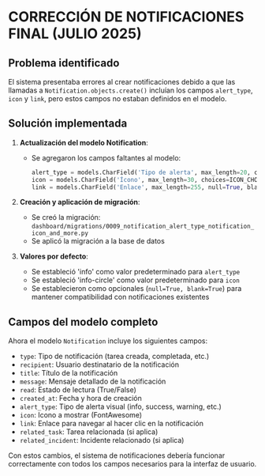 # CORRECCIÓN DE NOTIFICACIONES FINAL (JULIO 2025)

## Problema identificado
El sistema presentaba errores al crear notificaciones debido a que las llamadas a `Notification.objects.create()` incluían los campos `alert_type`, `icon` y `link`, pero estos campos no estaban definidos en el modelo.

## Solución implementada

1. **Actualización del modelo Notification**:
   - Se agregaron los campos faltantes al modelo:
     ```python
     alert_type = models.CharField('Tipo de alerta', max_length=20, choices=ALERT_TYPES, default='info', null=True, blank=True)
     icon = models.CharField('Ícono', max_length=30, choices=ICON_CHOICES, default='info-circle', null=True, blank=True)
     link = models.CharField('Enlace', max_length=255, null=True, blank=True)
     ```

2. **Creación y aplicación de migración**:
   - Se creó la migración: `dashboard/migrations/0009_notification_alert_type_notification_icon_and_more.py`
   - Se aplicó la migración a la base de datos

3. **Valores por defecto**:
   - Se estableció 'info' como valor predeterminado para `alert_type`
   - Se estableció 'info-circle' como valor predeterminado para `icon`
   - Se establecieron como opcionales (`null=True, blank=True`) para mantener compatibilidad con notificaciones existentes

## Campos del modelo completo

Ahora el modelo `Notification` incluye los siguientes campos:
- `type`: Tipo de notificación (tarea creada, completada, etc.)
- `recipient`: Usuario destinatario de la notificación
- `title`: Título de la notificación
- `message`: Mensaje detallado de la notificación
- `read`: Estado de lectura (True/False)
- `created_at`: Fecha y hora de creación
- `alert_type`: Tipo de alerta visual (info, success, warning, etc.)
- `icon`: Icono a mostrar (FontAwesome)
- `link`: Enlace para navegar al hacer clic en la notificación
- `related_task`: Tarea relacionada (si aplica)
- `related_incident`: Incidente relacionado (si aplica)

Con estos cambios, el sistema de notificaciones debería funcionar correctamente con todos los campos necesarios para la interfaz de usuario.
